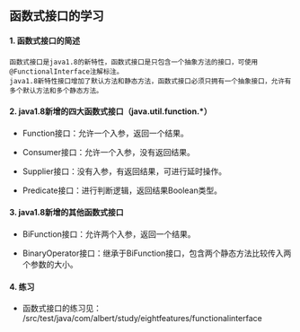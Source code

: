 ## 函数式接口的学习

#### 1. 函数式接口的简述

    函数式接口是java1.8的新特性，函数式接口是只包含一个抽象方法的接口，可使用@FunctionalInterface注解标注。
    java1.8新特性接口增加了默认方法和静态方法，函数式接口必须只拥有一个抽象接口，允许有多个默认方法和多个静态方法。
   
   
   
#### 2. java1.8新增的四大函数式接口（java.util.function.*）

* Function接口：允许一个入参，返回一个结果。

* Consumer接口：允许一个入参，没有返回结果。

* Supplier接口：没有入参，有返回结果，可进行延时操作。

* Predicate接口：进行判断逻辑，返回结果Boolean类型。

 
#### 3. java1.8新增的其他函数式接口

* BiFunction接口：允许两个入参，返回一个结果。

* BinaryOperator接口：继承于BiFunction接口，包含两个静态方法比较传入两个参数的大小。


#### 4. 练习

* 函数式接口的练习见： /src/test/java/com/albert/study/eightfeatures/functionalinterface




